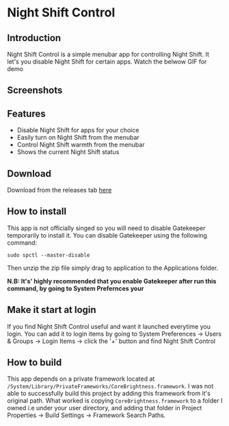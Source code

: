 # Night Shift Control

## Introduction

Night Shift Control is a simple menubar app for controlling Night Shift.
It let's you disable Night Shift for certain apps. Watch the belwow GIF for demo 

## Screenshots

## Features

* Disable Night Shift for apps for your choice
* Easily turn on Night Shift from the menubar
* Control Night Shift warmth from the menubar
* Shows the current Night Shift status 

## Download
Download from the releases tab [here](https://www.imore.com/how-open-apps-unidentified-developers-mac)

## How to install

This app is not officially singed so you will need to disable Gatekeeper temporarily to install it.
You can disable Gatekeeper using the following command:

`sudo spctl --master-disable`

Then unzip the zip file simply drag to application to the Applications folder.

**N.B: It's' highly recommended that you enable Gatekeeper after  run this command, by going to System Prefernces your**


## Make it start at login

If you find Night Shift Control useful and want it launched everytime you login. You can add it 
to login items by going to System Preferences -> Users & Groups -> Login Items -> click the '+' button
and find Night Shift Control

## How to build

This app depends on a private framework located at `/System/Library/PrivateFrameworks/CoreBrightness.framework`. I was 
not able to successfully build this project by adding this framework from it's original path. 
What worked is copying `CoreBrightness.framework` to a folder I owned i.e under your user directory, 
and adding that folder in Project Properties -> Build Settings -> Framework Search Paths.
